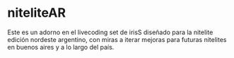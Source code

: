 # niteliteAR

Este es un adorno en el livecoding set de irisS diseñado para la nitelite edición nordeste argentino, con miras a iterar mejoras para futuras nitelites en buenos aires y a lo largo del país.
